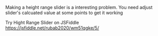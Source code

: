 Making a height range slider is a interesting problem. You need adjust slider's calcuated value at some points to get it working

Try Hight Range Slider on JSFiddle
https://jsfiddle.net/rubab2020/wm51qgke/5/
